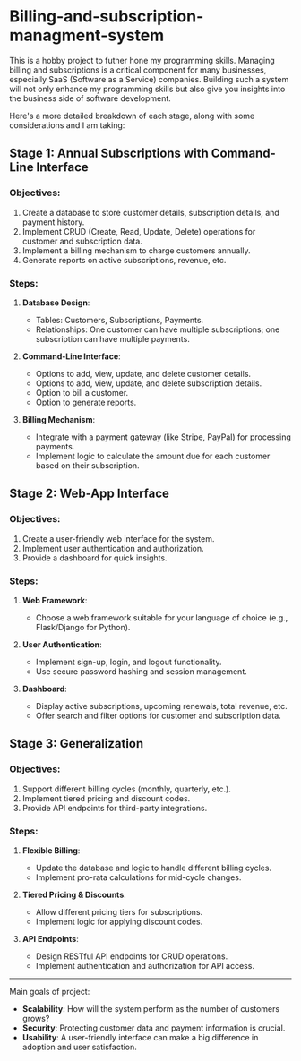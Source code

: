 # Billing-and-subscription-managment-system

This is a hobby project to futher hone my programming skills. Managing billing and subscriptions is a critical component for many businesses, especially SaaS (Software as a Service) companies. Building such a system will not only enhance my programming skills but also give you insights into the business side of software development.

Here's a more detailed breakdown of each stage, along with some considerations and I am taking:

## Stage 1: Annual Subscriptions with Command-Line Interface

### Objectives:
1. Create a database to store customer details, subscription details, and payment history.
2. Implement CRUD (Create, Read, Update, Delete) operations for customer and subscription data.
3. Implement a billing mechanism to charge customers annually.
4. Generate reports on active subscriptions, revenue, etc.

### Steps:
1. **Database Design**:
   - Tables: Customers, Subscriptions, Payments.
   - Relationships: One customer can have multiple subscriptions; one subscription can have multiple payments.
   
2. **Command-Line Interface**:
   - Options to add, view, update, and delete customer details.
   - Options to add, view, update, and delete subscription details.
   - Option to bill a customer.
   - Option to generate reports.

3. **Billing Mechanism**:
   - Integrate with a payment gateway (like Stripe, PayPal) for processing payments.
   - Implement logic to calculate the amount due for each customer based on their subscription.

## Stage 2: Web-App Interface

### Objectives:
1. Create a user-friendly web interface for the system.
2. Implement user authentication and authorization.
3. Provide a dashboard for quick insights.

### Steps:
1. **Web Framework**:
   - Choose a web framework suitable for your language of choice (e.g., Flask/Django for Python).
   
2. **User Authentication**:
   - Implement sign-up, login, and logout functionality.
   - Use secure password hashing and session management.

3. **Dashboard**:
   - Display active subscriptions, upcoming renewals, total revenue, etc.
   - Offer search and filter options for customer and subscription data.

## Stage 3: Generalization

### Objectives:
1. Support different billing cycles (monthly, quarterly, etc.).
2. Implement tiered pricing and discount codes.
3. Provide API endpoints for third-party integrations.

### Steps:
1. **Flexible Billing**:
   - Update the database and logic to handle different billing cycles.
   - Implement pro-rata calculations for mid-cycle changes.

2. **Tiered Pricing & Discounts**:
   - Allow different pricing tiers for subscriptions.
   - Implement logic for applying discount codes.

3. **API Endpoints**:
   - Design RESTful API endpoints for CRUD operations.
   - Implement authentication and authorization for API access.

---

Main goals of project:
- **Scalability**: How will the system perform as the number of customers grows?
- **Security**: Protecting customer data and payment information is crucial.
- **Usability**: A user-friendly interface can make a big difference in adoption and user satisfaction.
